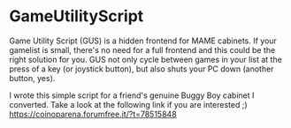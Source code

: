 # GameUtilityScript
Game Utility Script (GUS) is a hidden frontend for MAME cabinets. 
If your gamelist is small, there's no need for a full frontend and this could be the right solution for you.
GUS not only cycle between games in your list at the press of a key (or joystick button), but also shuts your PC down (another button, yes).

I wrote this simple script for a friend's genuine Buggy Boy cabinet I converted. Take a look at the following link if you are interested ;)
https://coinoparena.forumfree.it/?t=78515848
